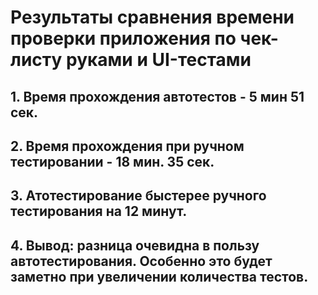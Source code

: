 # **Результаты сравнения времени проверки приложения по чек-листу руками и UI-тестами**

## 1. Время прохождения автотестов - 5 мин 51 сек.
## 2. Время прохождения при ручном тестировании - 18 мин. 35 сек.
## 3. Атотестирование быстерее ручного тестирования на 12 минут.
## 4. Вывод: разница очевидна в пользу автотестирования. Особенно это будет заметно при увеличении количества тестов.


